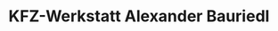 ---
title: "KFZ-Werkstatt Alexander Bauriedl"
url: /parkstein/kfz-werkstatt-alexander-bauriedl/
shop: Autowerkstatt
---